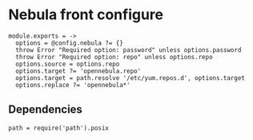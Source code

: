 # Nebula front configure

    module.exports = ->
      options = @config.nebula ?= {}
      throw Error "Required option: password" unless options.password
      throw Error "Required option: repo" unless options.repo
      options.source = options.repo
      options.target ?= 'opennebula.repo'
      options.target = path.resolve '/etc/yum.repos.d', options.target
      options.replace ?= 'opennebula*'

## Dependencies

    path = require('path').posix

